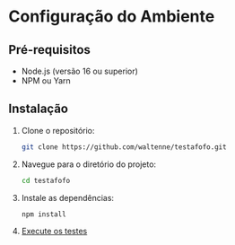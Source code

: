 # Configuração do Ambiente

## Pré-requisitos

- Node.js (versão 16 ou superior)
- NPM ou Yarn

## Instalação

1. Clone o repositório:
   ```bash
   git clone https://github.com/waltenne/testafofo.git
   ```

2. Navegue para o diretório do projeto:
   ```bash
   cd testafofo
   ```

3. Instale as dependências:
   ```bash
   npm install
   ```

4. [Execute os testes](docs/running_tests.md)